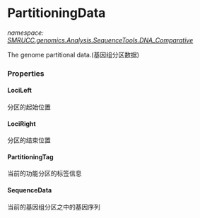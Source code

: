 ﻿# PartitioningData
_namespace: [SMRUCC.genomics.Analysis.SequenceTools.DNA_Comparative](./index.md)_

The genome partitional data.(基因组分区数据)




### Properties

#### LociLeft
分区的起始位置
#### LociRight
分区的结束位置
#### PartitioningTag
当前的功能分区的标签信息
#### SequenceData
当前的基因组分区之中的基因序列
